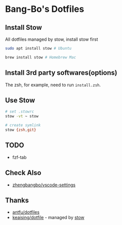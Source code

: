 # Bang-Bo's Dotfiles

## Install Stow

All dotfiles managed by stow, install stow first

```bash
sudo apt install stow # Ubuntu

brew install stow # Homebrew Mac
```

## Install 3rd party softwares(options)

The zsh, for example, need to run `install.zsh`.

## Use Stow
```bash
# set .stowrc
stow -vt ~ stow

# create symlink
stow {zsh,git}
```

## TODO

- fzf-tab

## Check Also

- [zhengbangbo/vscode-settings](https://github.com/zhengbangbo/vscode-settings)

## Thanks

- [antfu/dotfiles](https://github.com/antfu/dotfiles)
- [keaising/dotfile](https://github.com/keaising/dotfile)  - managed by [stow](https://www.gnu.org/software/stow/)
